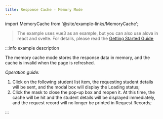 ```yaml
---
title: Response Cache - Memory Mode
---
```


import MemoryCache from '@site/example-links/MemoryCache';

> The example uses vue3 as an example, but you can also use alova in react and svelte. For details, please read the [Getting Started Guide](/tutorial/getting-started);

<MemoryCache></MemoryCache>

:::info example description

The memory cache mode stores the response data in memory, and the cache is invalid when the page is refreshed.

_Operation guide:_

1. Click on the following student list item, the requesting student details will be sent, and the modal box will display the Loading status;
2. Click the mask to close the pop-up box and reopen it. At this time, the cache will be hit and the student details will be displayed immediately, and the request record will no longer be printed in Request Records;

:::
